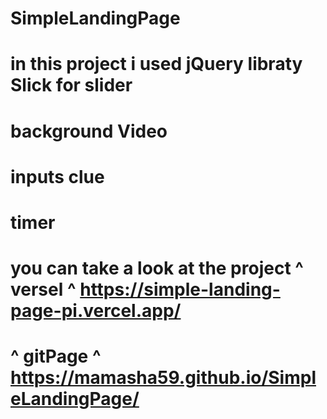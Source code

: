 # SimpleLandingPage
# in this project i used jQuery libraty Slick for slider
# background Video
# inputs clue
# timer
# you can take a look at the project ^ versel ^ https://simple-landing-page-pi.vercel.app/
# ^ gitPage ^ https://mamasha59.github.io/SimpleLandingPage/ 
